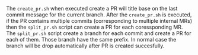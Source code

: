 The `create_pr.sh` when executed create a PR will title base on the last commit message for the current branch. After the `create_pr.sh` is executed, if the PR contains multiple commits (corresponding to multiple internal MRs) then the `split_pr.sh` script can create a PR for each coressponding MR.
The `split_pr.sh` script create a branch for each commit and create a PR for each of them. Those branch have the same prefix. In normal case the branch will be drop automatically after PR is created succesfully.
